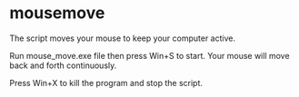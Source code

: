 # mousemove
The script moves your mouse to keep your computer active.

Run mouse_move.exe file then press Win+S to start. Your mouse will move back and forth continuously.

Press Win+X to kill the program and stop the script.